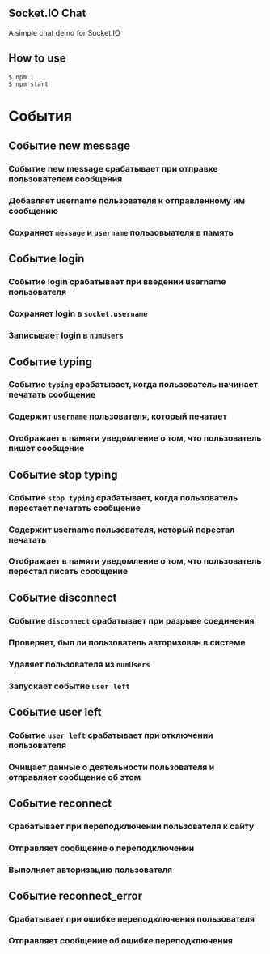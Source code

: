 ## Socket.IO Chat

A simple chat demo for Socket.IO

## How to use

``` 
$ npm i
$ npm start
```
# События

## Событие new message

### Событие new message срабатывает при отправке пользователем сообщения
### Добавляет username пользователя к отправленному им сообщению
### Сохраняет `message` и `username` пользовыателя в память

## Событие login

### Событие login срабатывает при введении username пользователя
### Сохраняет login в `socket.username`
### Записывает login в `numUsers`

## Событие typing

### Событие `typing` срабатывает, когда пользователь начинает печатать сообщение
### Содержит `username` пользователя, который печатает
### Отображает в памяти уведомление о том, что пользователь пишет сообщение

## Событие stop typing

### Событие `stop typing` срабатывает, когда пользователь перестает печатать сообщение
### Содержит username пользователя, который перестал печатать
### Отображает в памяти уведомление о том, что пользователь перестал писать сообщение

## Событие disconnect

### Событие `disconnect` срабатывает при разрыве соединения
### Проверяет, был ли пользователь авторизован в системе
### Удаляет пользователя из `numUsers`
### Запускает событие `user left`

## Событие user left

### Событие `user left` срабатывает при отключении пользователя 
### Очищает данные о деятельности пользователя и отправляет сообщение об этом

## Событие reconnect 

### Срабатывает при переподключении пользователя к сайту
### Отправляет сообщение о переподключении
### Выполняет авторизацию пользователя

## Событие reconnect_error

### Срабатывает при ошибке переподключения пользователя
### Отправляет сообщение об ошибке переподключения
